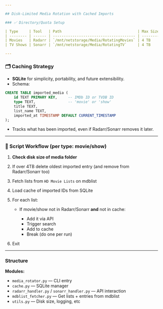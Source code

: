 ```yaml
---

## Disk-Limited Media Rotation with Cached Imports

### ✅ Directory/Quota Setup

| Type     | Tool   | Path                                   | Max Size |
| -------- | ------ | -------------------------------------- | -------- |
| Movies   | Radarr | `/mnt/netstorage/Media/RotatingMovies` | 4 TB     |
| TV Shows | Sonarr | `/mnt/netstorage/Media/RotatingTV`     | 4 TB     |

---
```


### 🗂️ Caching Strategy

- **SQLite** for simplicity, portability, and future extensibility.
- Schema:

```sql
CREATE TABLE imported_media (
    id TEXT PRIMARY KEY,     -- IMDb ID or TVDB ID
    type TEXT,               -- 'movie' or 'show'
    title TEXT,
    list_name TEXT,
    imported_at TIMESTAMP DEFAULT CURRENT_TIMESTAMP
);
```

- Tracks what has been imported, even if Radarr/Sonarr removes it later.

---

### 🧠 Script Workflow (per type: movie/show)

1. **Check disk size of media folder**
2. If over 4TB delete oldest imported entry (and remove from Radarr/Sonarr too)
3. Fetch lists from `HD Movie Lists` on mdblist
4. Load cache of imported IDs from SQLite
5. For each list:

   - If movie/show not in Radarr/Sonarr **and** not in cache:

     - Add it via API
     - Trigger search
     - Add to cache
     - Break (do one per run)

6. Exit

---

### Structure

**Modules:**

- `media_rotator.py` — CLI entry
- `cache.py` — SQLite manager
- `radarr_handler.py` / `sonarr_handler.py` — API interaction
- `mdblist_fetcher.py` — Get lists + entries from mdblist
- `utils.py` — Disk size, logging, etc
